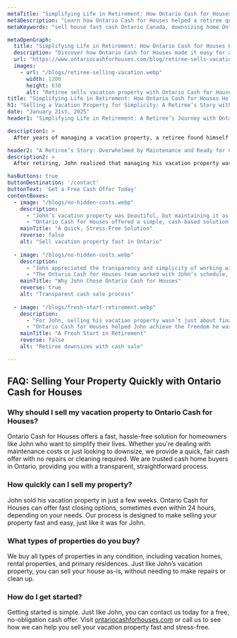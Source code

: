 ```yaml
---
metaTitle: "Simplifying Life in Retirement: How Ontario Cash for Houses Helped a Retiree Sell His Vacation Property"
metaDescription: "Learn how Ontario Cash for Houses helped a retiree quickly and easily sell his vacation property, simplifying his life and moving closer to family."
metaKeywords: "sell house fast cash Ontario Canada, downsizing home Ontario, Ontario Cash for Houses, cash home buyers, sell vacation property Ontario, fast home sale Ontario"

metaOpenGraph:
  title: "Simplifying Life in Retirement: How Ontario Cash for Houses Helped a Retiree Sell His Vacation Property"
  description: "Discover how Ontario Cash for Houses made it easy for a retiree to sell his vacation property quickly and simplify his life in retirement."
  url: "https://www.ontariocashforhouses.com/blog/retiree-sells-vacation-property"
  images:
    - url: "/blogs/retiree-selling-vacation.webp"
      width: 1200
      height: 630
      alt: "Retiree sells vacation property with Ontario Cash for Houses"
title: "Simplifying Life in Retirement: How Ontario Cash for Houses Helped a Retiree Sell His Vacation Property"
h1: "Selling a Vacation Property for Simplicity: A Retiree’s Story with Ontario Cash for Houses"
date: "January 21st, 2025"
header1: "Simplifying Life in Retirement: A Retiree’s Journey with Ontario Cash for Houses"

description1: >
  After years of managing a vacation property, a retiree found himself overwhelmed by maintenance costs and the hassle of upkeep. Looking to simplify his life and move closer to family, he turned to Ontario Cash for Houses. With their stress-free process, he was able to sell his property fast, without the worry of repairs or long waits, and move on to the next chapter of his life.

header2: "A Retiree’s Story: Overwhelmed by Maintenance and Ready for Change"
description2: >
  After retiring, John realized that managing his vacation property was becoming increasingly burdensome. The maintenance costs, travel to the property, and repairs had become too much to handle. Deciding it was time to simplify, John sought out a solution that would allow him to quickly sell his property and downsize. Ontario Cash for Houses offered him the perfect solution, providing a fast and fair cash offer with no repairs needed.

hasButtons: true
buttonDestination: '/contact'
buttonText: 'Get a Free Cash Offer Today'
contentBoxes:
  - image: "/blogs/no-hidden-costs.webp"
    description: 
      - "John’s vacation property was beautiful, but maintaining it as a retiree was no longer feasible. The travel and upkeep took away from his ability to enjoy his retirement. Looking for a fresh start, John turned to Ontario Cash for Houses to sell his property quickly."
      - "Ontario Cash for Houses offered a simple, cash-based solution. By selling the property as-is, John avoided the hassle of repairs or showings. He received a fair cash offer and closed the sale in just a few weeks, allowing him to use the funds to downsize and move closer to his family."
    mainTitle: "A Quick, Stress-Free Solution"
    reverse: false
    alt: "Sell vacation property fast in Ontario"
    
  - image: "/blogs/no-hidden-costs.webp"
    description: 
      - "John appreciated the transparency and simplicity of working with Ontario Cash for Houses. Unlike traditional real estate agents, there were no hidden fees or surprises—just a straightforward process from start to finish."
      - "The Ontario Cash for Houses team worked with John’s schedule, providing him with a fair cash offer and helping him navigate the process with ease. He felt confident knowing he was getting the best deal for his property without delays or extra costs."
    mainTitle: "Why John Chose Ontario Cash for Houses"
    reverse: true
    alt: "Transparent cash sale process"
    
  - image: "/blogs/fresh-start-retirement.webp"
    description: 
      - "For John, selling his vacation property wasn’t just about financial relief—it was about making the most of his retirement. The proceeds from the sale allowed him to downsize to a more manageable home closer to his loved ones, where he could truly enjoy his golden years."
      - "Ontario Cash for Houses helped John achieve the freedom he was looking for. His story illustrates how selling your property for cash can be a great way to simplify your life, especially in retirement."
    mainTitle: "A Fresh Start in Retirement"
    reverse: false
    alt: "Retiree downsizes with cash sale"

---
```


## **FAQ: Selling Your Property Quickly with Ontario Cash for Houses**

### **Why should I sell my vacation property to Ontario Cash for Houses?**
Ontario Cash for Houses offers a fast, hassle-free solution for homeowners like John who want to simplify their lives. Whether you're dealing with maintenance costs or just looking to downsize, we provide a quick, fair cash offer with no repairs or cleaning required. We are trusted cash home buyers in Ontario, providing you with a transparent, straightforward process.

### **How quickly can I sell my property?**
John sold his vacation property in just a few weeks. Ontario Cash for Houses can offer fast closing options, sometimes even within 24 hours, depending on your needs. Our process is designed to make selling your property fast and easy, just like it was for John.

### **What types of properties do you buy?**
We buy all types of properties in any condition, including vacation homes, rental properties, and primary residences. Just like John’s vacation property, you can sell your house as-is, without needing to make repairs or clean up.

### **How do I get started?**
Getting started is simple. Just like John, you can contact us today for a free, no-obligation cash offer. Visit [ontariocashforhouses.com](https://www.ontariocashforhouses.com) or call us to see how we can help you sell your vacation property fast and stress-free.
